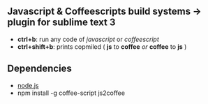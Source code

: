 ## Javascript & Coffeescripts build systems -> plugin for sublime text 3

- **ctrl+b**: run any code of _javascript_ or _coffeescript_
- **ctrl+shift+b**: prints copmiled ( **js** to **coffee** _or_ **coffee** to **js** )

## Dependencies

- [node.js](http://nodejs.org/download/)
- npm install -g coffee-script js2coffee
